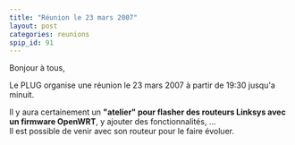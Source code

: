 ```yaml
---
title: "Réunion le 23 mars 2007"
layout: post
categories: reunions
spip_id: 91
---
```

Bonjour à tous,

Le PLUG organise une réunion le 23 mars 2007 à partir de 19:30 jusqu'a minuit. 

Il y aura certainement un **"atelier" pour flasher des routeurs Linksys avec un firmware OpenWRT**, y ajouter des fonctionnalités, ...  
Il est possible de venir avec son routeur pour le faire évoluer.
